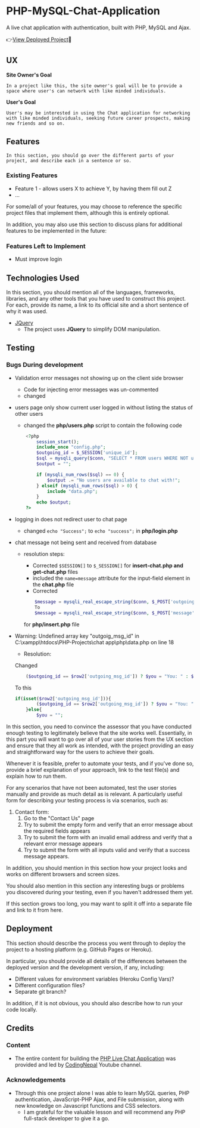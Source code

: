 # PHP-MySQL-Chat-Application

A live chat application with authentication, built with PHP, MySQL and Ajax.

👉[View Deployed Project](https://php-mysql-chat-app.herokuapp.com/)🚀
 
## UX

**Site Owner's Goal** 
    
    In a project like this, the site owner's goal will be to provide a space where user's can network with like minded individuals.

**User's Goal** 
    
    User's may be interested in using the Chat application for networking with like minded individuals, seeking future career prospects, making new friends and so on.

## Features
    In this section, you should go over the different parts of your project, and describe each in a sentence or so.


 
### Existing Features
- Feature 1 - allows users X to achieve Y, by having them fill out Z
- ...

For some/all of your features, you may choose to reference the specific project files that implement them, although this is entirely optional.

In addition, you may also use this section to discuss plans for additional features to be implemented in the future:

### Features Left to Implement
- Must improve login

## Technologies Used

In this section, you should mention all of the languages, frameworks, libraries, and any other tools that you have used to construct this project. For each, provide its name, a link to its official site and a short sentence of why it was used.

- [JQuery](https://jquery.com)
    - The project uses **JQuery** to simplify DOM manipulation.


## Testing


### Bugs During development

- Validation error messages not showing up on the client side browser
    - Code for injecting error messages was un-commented
    - changed
- users page only show current user logged in without listing the status of other users
    -   changed the **php/users.php** script to contain the following code
    
    ```php
        <?php 
            session_start();
            include_once "config.php";
            $outgoing_id = $_SESSION['unique_id'];
            $sql = mysqli_query($conn, "SELECT * FROM users WHERE NOT unique_id = {$outgoing_id} ORDER BY user_id DESC");
            $output = "";

            if (mysqli_num_rows($sql) == 0) {
                $output .= "No users are available to chat with!";
            } elseif (mysqli_num_rows($sql) > 0) {
                include "data.php";
            }
            echo $output;
        ?>
    ```

- logging in does not redirect user to chat page
    - changed `echo "Success";` to `echo "success";` in **php/login.php**

- chat message not being sent and received from database
    - resolution steps:
        - Corrected `$SESSION[]` to `$_SESSION[]` for **insert-chat.php and get-chat.php** files
        - included the `name=message` attribute for the input-field element in the **chat.php** file
        - Corrected 
        
        ```php 
            $message = mysqli_real_escape_string($conn, $_POST['outgoing_id']); 
            To 
            $message = mysqli_real_escape_string($conn, $_POST['message']); 
        ```

        for **php/insert.php** file

- Warning: Undefined array key "outgoig_msg_id" in C:\xampp\htdocs\PHP-Projects\chat app\php\data.php on line 18
    - Resolution:

    Changed
    ```php
        ($outgoing_id == $row2['outgoing_msg_id']) ? $you = "You: " : $you = "";
    ```

    To this 
    ```php 
    if(isset($row2['outgoing_msg_id'])){
            ($outgoing_id == $row2['outgoing_msg_id']) ? $you = "You: " : $you = "";
        }else{
            $you = ""; 
    ```

In this section, you need to convince the assessor that you have conducted enough testing to legitimately believe that the site works well. Essentially, in this part you will want to go over all of your user stories from the UX section and ensure that they all work as intended, with the project providing an easy and straightforward way for the users to achieve their goals.

Whenever it is feasible, prefer to automate your tests, and if you've done so, provide a brief explanation of your approach, link to the test file(s) and explain how to run them.

For any scenarios that have not been automated, test the user stories manually and provide as much detail as is relevant. A particularly useful form for describing your testing process is via scenarios, such as:

1. Contact form:
    1. Go to the "Contact Us" page
    2. Try to submit the empty form and verify that an error message about the required fields appears
    3. Try to submit the form with an invalid email address and verify that a relevant error message appears
    4. Try to submit the form with all inputs valid and verify that a success message appears.

In addition, you should mention in this section how your project looks and works on different browsers and screen sizes.

You should also mention in this section any interesting bugs or problems you discovered during your testing, even if you haven't addressed them yet.

If this section grows too long, you may want to split it off into a separate file and link to it from here.

## Deployment

This section should describe the process you went through to deploy the project to a hosting platform (e.g. GitHub Pages or Heroku).

In particular, you should provide all details of the differences between the deployed version and the development version, if any, including:
- Different values for environment variables (Heroku Config Vars)?
- Different configuration files?
- Separate git branch?

In addition, if it is not obvious, you should also describe how to run your code locally.


## Credits

### Content
- The  entire content for building the [PHP Live Chat Application](https://youtu.be/VnvzxGWiK54) was provided and led by [CodingNepal](https://www.youtube.com/channel/UCk7xIEmd3MeyhIu2StLX5yA) Youtube channel.


### Acknowledgements

- Through this one project alone I was able to learn MySQL queries, PHP authentication, JavaScript-PHP Ajax, and File submission, along with new knowledge on Javascript functions and CSS selectors.
    - I am grateful for the valuable lesson and will recommend any PHP full-stack developer to give it a go.

